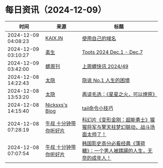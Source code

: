 ﻿# 每日资讯（2024-12-09）

|时间|来源|标题|
|---|---|---|
|2024-12-09 04:08:23|[KAIX.IN](https://kaix.in/feed/)|[使用自己的域名](https://kaix.in/2024/1209-own-your-domain/)|
|2024-12-09 03:10:27|[素生](http://z.arlmy.me/atom.xml)|[Toots 2024 Dec.1 - Dec.7](http://z.arlmy.me/posts/MastodonArchives/2024/MastodonTootsArchives_20241207/)|
|2024-12-09 03:42:00|[蠎周刊](https://weekly.pychina.org/feeds/all.atom.xml)|[上周蠎快讯 2024/49](https://weekly.pychina.org/pyrecap/pyrw-2449.html)|
|2024-12-08 14:22:43|[太隐](https://wangyurui.com/feed.xml)|[隐说 No.1 人生的困境](https://wangyurui.com/posts/yin-shuo-no-1-fdb7013e)|
|2024-12-08 13:53:20|[太隐](https://wangyurui.com/feed.xml)|[再读毛选：《星星之火，可以燎原》](https://wangyurui.com/posts/zai-du-mao-xuan-xing-xing-zhi-huo-ke-yi-liao-yua-ae495eee)|
|2024-12-08 14:15:40|[Nicksxs's Blog](https://nicksxs.me/atom.xml)|[tail命令小技巧](https://nicksxs.me/2024/12/08/tail%E5%91%BD%E4%BB%A4%E5%B0%8F%E6%8A%80%E5%B7%A7/)|
|2024-12-08 07:28:19|[牛叔 十分钟带你听好片](https://getpodcast.xyz/data/ximalaya/11534451.xml)|[科幻片《变形金刚：超能勇士》猩猩将军与擎天柱梦幻联动，战斗场面太帅了！](https://www.ximalaya.com/sound/782215816)|
|2024-12-08 07:07:54|[牛叔 十分钟带你听好片](https://getpodcast.xyz/data/ximalaya/11534451.xml)|[韩国影史高分必看经典《薄荷糖》：一个男人被蹂躏的人生，无奈的成年人！](https://www.ximalaya.com/sound/782211495)|
